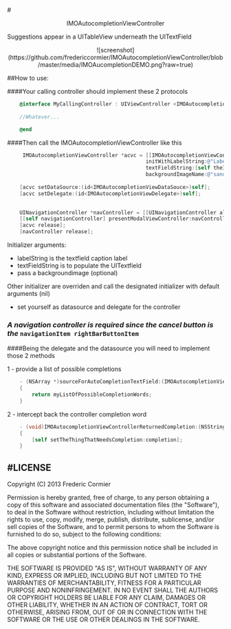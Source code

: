 #<center>IMOAutocompletionViewController</center>




 
Suggestions appear in a UITableView underneath the UITextField  



<center>
![screenshot]  
(https://github.com/fredericcormier/IMOAutocompletionViewController/blob/master/media/IMOAucompletionDEMO.png?raw=true)
</center>



##How to use:

####Your calling controller should implement these 2 protocols  
```objective-c
	@interface MyCallingController : UIViewController <IMOAutocompletionViewDataSouce, IMOAutocompletionViewDelegate>
	
	//Whatever...	

	@end
```
####Then call the IMOAutocompletionViewController like this
```objective-c
	 IMOAutocompletionViewController *acvc = [[IMOAutocompletionViewController alloc]
                                             initWithLabelString:@"Label:" 
                                             textFieldString:[self theItem] 
                                             backgroundImageName:@"sandpaperthin.png"];
                                             
    [acvc setDataSource:(id<IMOAutocompletionViewDataSouce>)self];
    [acvc setDelegate:(id<IMOAutocompletionViewDelegate>)self];

    
 	UINavigationController *navController = [[UINavigationController alloc] initWithRootViewController:acvc];
    [[self navigationController] presentModalViewController:navController animated:YES];
    [acvc release];
    [navController release];
```
Initializer arguments:
* labelString is the textfield caption label
* textFieldString is to populate the UITextfield 
* pass a backgroundimage (optional)  

Other initializer are overriden and call the designated initializer with default arguments (nil)
* set yourself as  datasource and delegate for the controller



### ***A navigation controller is required since the cancel button is the*** `navigationItem rightBarButtonItem`   




####Being the delegate and the datasource you will need to implement those 2 methods

 1 - provide a list of possible completions
```objective-c
	- (NSArray *)sourceForAutoCompletionTextField:(IMOAutocompletionViewController *)asViewController 
	{
    	return myListOfPossibleCompletionWords;
    }

```
2 -  intercept back the controller completion word  
```objective-c
	- (void)IMOAutocompletionViewControllerReturnedCompletion:(NSString *)completion 
	{
    	[self setTheThingThatNeedsCompletion:completion];
    }
```



#LICENSE 
----
Copyright (C) 2013 Frederic Cormier

Permission is hereby granted, free of charge, to any person obtaining a copy of this software and associated documentation files (the "Software"), to deal in the Software without restriction, including without limitation the rights to use, copy, modify, merge, publish, distribute, sublicense, and/or sell copies of the Software, and to permit persons to whom the Software is furnished to do so, subject to the following conditions:

The above copyright notice and this permission notice shall be included in all copies or substantial portions of the Software.

THE SOFTWARE IS PROVIDED "AS IS", WITHOUT WARRANTY OF ANY KIND, EXPRESS OR IMPLIED, INCLUDING BUT NOT LIMITED TO THE WARRANTIES OF MERCHANTABILITY, FITNESS FOR A PARTICULAR PURPOSE AND NONINFRINGEMENT. IN NO EVENT SHALL THE AUTHORS OR COPYRIGHT HOLDERS BE LIABLE FOR ANY CLAIM, DAMAGES OR OTHER LIABILITY, WHETHER IN AN ACTION OF CONTRACT, TORT OR OTHERWISE, ARISING FROM, OUT OF OR IN CONNECTION WITH THE SOFTWARE OR THE USE OR OTHER DEALINGS IN THE SOFTWARE.
